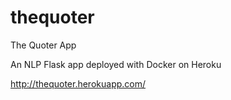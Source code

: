 # thequoter
The Quoter App

An NLP Flask app deployed with Docker on Heroku 

http://thequoter.herokuapp.com/

